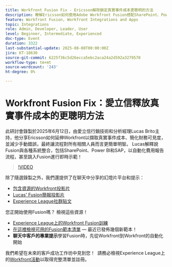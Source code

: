 ```yaml
---
title: Workfront Fusion Fix - Ericsson解除鎖定真實事件成本更聰明的方法
description: 瞭解Ericsson如何使用Adobe Workfront Fusion搭配SharePoint、Power BI和SAP來自動化費用報表、改善財務可見度並減少手動錯誤。
feature: Workfront Fusion, Workfront Integrations and Apps
topic: Integrations
role: Admin, Developer, Leader, User
level: Beginner, Intermediate, Experienced
doc-type: Event
duration: 3322
last-substantial-update: 2025-08-08T00:00:00Z
jira: KT-18630
source-git-commit: 6225f36c5d26ecca5ebc2aca24a2d592a3279570
workflow-type: tm+mt
source-wordcount: '243'
ht-degree: 0%

---
```



# Workfront Fusion Fix：愛立信釋放真實事件成本的更聰明方法

此研討會錄製於2025年6月12日，由愛立信行銷技術和分析經理Lucas Brito主持，他分享Ericsson如何延伸Workfront以擷取真實事件成本、簡化財務可見度，並減少手動錯誤，最終讓流程對所有相關人員而言更簡單明智。 Lucas解釋說Fusion與各種系統整合，包括SharePoint、Power BI和SAP，以自動化費用報告流程，甚至跳入Fusion進行即時示範！

>[!VIDEO](https://video.tv.adobe.com/v/3469977/?learn=on&enablevpops)

除了隨選錄製之外，我們還提供了在聊天中分享的幻燈片平台和提示：  
* [包含資源的Workfront投影片](https://workfront-experience.s3.us-west-2.amazonaws.com/Training/Guides/Customer+Success+at+Scale/061225+-+The+Workfront+Fusion+Fix+-+Ericsson's+Smarter+Way+to+Unlocking+True+Event+Costs.pdf)
* [Lucas&#39; Fusion簡報投影片](https://workfront-experience.s3.us-west-2.amazonaws.com/Training/Guides/Customer+Success+at+Scale/Ericsson+Event+Slides-+Expense+Reporting+with+Fusion.pdf)
* [Experience League社群貼文](https://experienceleaguecommunities.adobe.com/t5/workfront-discussions/event-follow-up-the-workfront-fusion-fix-ericsson-s-smarter-way/td-p/759188)

您正開始使用Fusion嗎？ 檢視這些資源！ 
* [Experience League上的Workfront Fusion訓練](https://experienceleague.adobe.com/zh-hant/docs/workfront-learn/tutorials-workfront/fusion/welcome-to-workfront-fusion/workfront-fusion-overview)
* [在這裡檢視可用的Fusion範本清單](https://experienceleague.adobe.com/zh-hant/docs/workfront-fusion/using/create-and-manage-templates/currently-available-fusion-templates) — 最近已發佈幾個新範本！  
* **聊天中客戶的專業提示**&#x200B;學習Fusion時，先從Workfront到Workfront的自動化開始 

我們希望在未來的客戶成功工作坊中見到您！  請務必檢視Experience League上的[Workfront活動](https://experienceleague.adobe.com/events/?lang=zh-Hant&filters=Workfront)以取得完整清單並註冊。